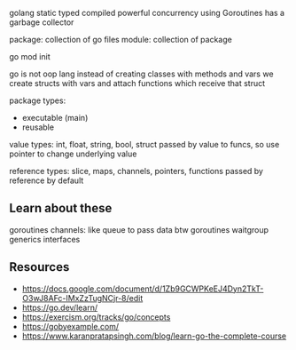 golang 
static typed 
compiled
powerful concurrency using Goroutines
has a garbage collector

package:
    collection of go files
module:
    collection of package

go mod init


go is not oop lang
instead of creating classes with methods and vars
we create structs with vars and attach functions which receive that struct

package types:
- executable (main)
- reusable

value types:
int, float, string, bool, struct
passed by value to funcs, so use pointer to change underlying value

reference types:
slice, maps, channels, pointers, functions
passed by reference by default

## Learn about these
goroutines
channels: like queue to pass data btw goroutines
waitgroup
generics
interfaces

## Resources
- https://docs.google.com/document/d/1Zb9GCWPKeEJ4Dyn2TkT-O3wJ8AFc-IMxZzTugNCjr-8/edit
- https://go.dev/learn/
- https://exercism.org/tracks/go/concepts
- https://gobyexample.com/
- https://www.karanpratapsingh.com/blog/learn-go-the-complete-course

